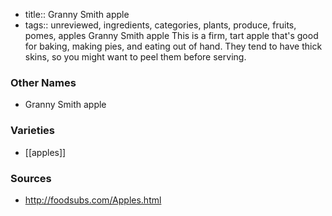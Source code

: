 - title:: Granny Smith apple
- tags:: unreviewed, ingredients, categories, plants, produce, fruits, pomes, apples
Granny Smith apple This is a firm, tart apple that's good for baking, making pies, and eating out of hand. They tend to have thick skins, so you might want to peel them before serving.

### Other Names

* Granny Smith apple

### Varieties

* [[apples]]

### Sources
* http://foodsubs.com/Apples.html
